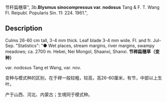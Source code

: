 节秆扁穗草",
3b.**Blysmus sinocompressus var. nodosus** Tang & F. T. Wang Fl. Reipubl. Popularis Sin. 11: 224. 1961.",

## Description
Culms 26-60 cm tall, 3-4 mm thick. Leaf blade 3-4 mm wide. Fl. and fr. Jul-Sep.
  "Statistics": "● Wet places, stream margins, river margins, swampy meadows; ca. 2700 m. Hebei, Nei Mongol, Shaanxi, Shanxi.
**节稈扁穗草（变种）**

var. nodosus Tang et Wang, var. nov.

变种与模式种的区别，在于稈一般较粗，较高，高26-60厘米，有节，中部以上生叶。

产于山西、河北、内蒙古；生境同于模式种。
